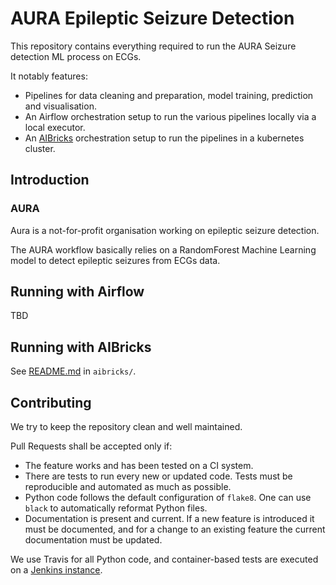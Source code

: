 
# AURA Epileptic Seizure Detection

This repository contains everything required to run the AURA Seizure detection ML process on ECGs.

It notably features:
* Pipelines for data cleaning and preparation, model training, prediction and visualisation.
* An Airflow orchestration setup to run the various pipelines locally via a local executor.
* An [AIBricks](https://ai4europe.eu) orchestration setup to run the pipelines in a kubernetes cluster.


## Introduction


### AURA

Aura is a not-for-profit organisation working on epileptic seizure detection.

The AURA workflow basically relies on a RandomForest Machine Learning model to detect epileptic seizures from ECGs data.


## Running with Airflow

TBD


## Running with AIBricks

See [README.md](aibricks/README.md) in `aibricks/`.


## Contributing

We try to keep the repository clean and well maintained. 

Pull Requests shall be accepted only if:

* The feature works and has been tested on a CI system.
* There are tests to run every new or updated code. Tests must be reproducible and automated as much as possible.
* Python code follows the default configuration of `flake8`. One can use `black` to automatically reformat Python files.
* Documentation is present and current. If a new feature is introduced it must be documented, and for a change to an existing feature the current documentation must be updated.

We use Travis for all Python code, and container-based tests are executed on a [Jenkins instance](https://art.castalia.camp/).



